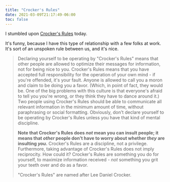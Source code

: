 ```yaml
---
title: "Crocker's Rules"
date: 2021-03-09T21:17:49-06:00
toc: false
---
```


I stumbled upon [Crocker's Rules](http://sl4.org/crocker.html) today.

It's funny, because I have this type of relationship with a few folks at work. It's sort of an unspoken rule between us, and it's nice.

> Declaring yourself to be operating by "Crocker's Rules" means that other people are allowed to optimize their messages for information, not for being nice to you.  Crocker's Rules means that you have accepted full responsibility for the operation of your own mind - if you're offended, it's your fault.  Anyone is allowed to call you a moron and claim to be doing you a favor.  (Which, in point of fact, they would be.  One of the big problems with this culture is that everyone's afraid to tell you you're wrong, or they think they have to dance around it.)  Two people using Crocker's Rules should be able to communicate all relevant information in the minimum amount of time, without paraphrasing or social formatting.  Obviously, don't declare yourself to be operating by Crocker's Rules unless you have that kind of mental discipline.
>
> **Note that Crocker's Rules does _not_ mean you can insult people; it means that _other_ people don't have to worry about whether _they_ are insulting _you_.**  Crocker's Rules are a discipline, not a privilege.  Furthermore, taking advantage of Crocker's Rules does not imply reciprocity.  How could it?  Crocker's Rules are something you do for yourself, to maximize information received - _not_ something you grit your teeth over and do as a favor.
>
> "Crocker's Rules" are named after Lee Daniel Crocker.
